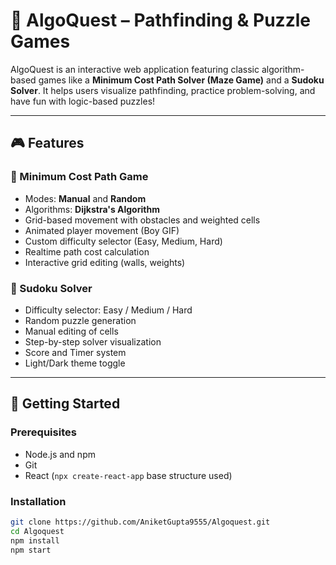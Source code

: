 # 🧠 AlgoQuest – Pathfinding & Puzzle Games

AlgoQuest is an interactive web application featuring classic algorithm-based games like a **Minimum Cost Path Solver (Maze Game)** and a **Sudoku Solver**. It helps users visualize pathfinding, practice problem-solving, and have fun with logic-based puzzles!

---

## 🎮 Features

### 🔷 Minimum Cost Path Game
- Modes: **Manual** and **Random**
- Algorithms: **Dijkstra's Algorithm**
- Grid-based movement with obstacles and weighted cells
- Animated player movement (Boy GIF)
- Custom difficulty selector (Easy, Medium, Hard)
- Realtime path cost calculation
- Interactive grid editing (walls, weights)

### 🔷 Sudoku Solver
- Difficulty selector: Easy / Medium / Hard
- Random puzzle generation
- Manual editing of cells
- Step-by-step solver visualization
- Score and Timer system
- Light/Dark theme toggle

---

## 🚀 Getting Started

### Prerequisites
- Node.js and npm
- Git
- React (`npx create-react-app` base structure used)

### Installation
```bash
git clone https://github.com/AniketGupta9555/Algoquest.git
cd Algoquest
npm install
npm start
